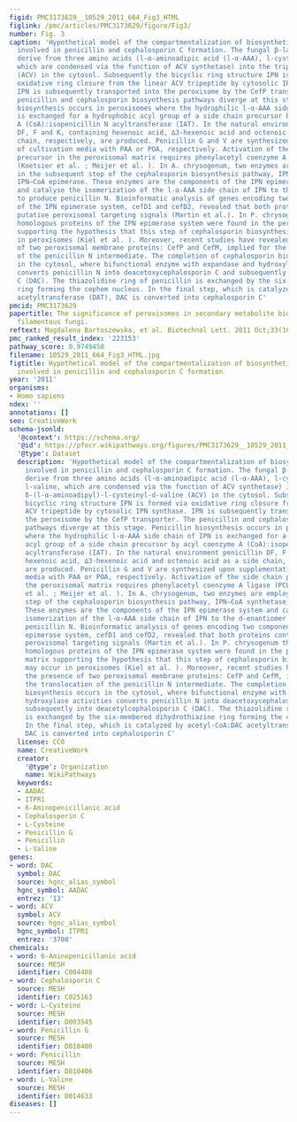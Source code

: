 ```yaml
---
figid: PMC3173629__10529_2011_664_Fig3_HTML
figlink: /pmc/articles/PMC3173629/figure/Fig3/
number: Fig. 3
caption: 'Hypothetical model of the compartmentalization of biosynthetic pathways
  involved in penicillin and cephalosporin C formation. The fungal β-lactam antibiotics
  derive from three amino acids (l-α-aminoadipic acid (l-α-AAA), l-cysteine, and l-valine,
  which are condensed via the function of ACV synthetase) into the tripeptide δ-(l-α-aminoadipyl)-l-cysteinyl-d-valine
  (ACV) in the cytosol. Subsequently the bicyclic ring structure IPN is formed via
  oxidative ring closure from the linear ACV tripeptide by cytosolic IPN synthase.
  IPN is subsequently transported into the peroxisome by the CefP transporter. The
  penicillin and cephalosporin biosynthesis pathways diverge at this stage. Penicillin
  biosynthesis occurs in peroxisomes where the hydrophilic l-α-AAA side chain of IPN
  is exchanged for a hydrophobic acyl group of a side chain precursor by acyl coenzyme
  A (CoA):isopenicillin N acyltransferase (IAT). In the natural environment penicillin
  DF, F and K, containing hexenoic acid, ∆3-hexenoic acid and octenoic acid as a side
  chain, respectively, are produced. Penicillin G and V are synthesized upon supplementation
  of cultivation media with PAA or POA, respectively. Activation of the side chain
  precursor in the peroxisomal matrix requires phenylacetyl coenzyme A ligase (PCL)
  (Koetsier et al. ; Meijer et al. ). In A. chrysogenum, two enzymes are employed
  in the subsequent step of the cephalosporin biosynthesis pathway, IPN–CoA synthetase,
  IPN–CoA epimerase. These enzymes are the components of the IPN epimerase system
  and catalyse the isomerization of the l-α-AAA side chain of IPN to the d-enantiomer
  to produce penicillin N. Bioinformatic analysis of genes encoding two components
  of the IPN epimerase system, cefD1 and cefD2, revealed that both proteins contain
  putative peroxisomal targeting signals (Martin et al.). In P. chrysogenum the putative
  homologous proteins of the IPN epimerase system were found in the peroxisomal matrix
  supporting the hypothesis that this step of cephalosporin biosynthesis may occur
  in peroxisomes (Kiel et al. ). Moreover, recent studies have revealed the presence
  of two peroxisomal membrane proteins: CefP and CefM, implied for the translocation
  of the penicillin N intermediate. The completion of cephalosporin biosynthesis occurs
  in the cytosol, where bifunctional enzyme with expandase and hydroxylase activities
  converts penicillin N into deacetoxycephalosporin C and subsequently into deacetylcephalosporin
  C (DAC). The thiazolidine ring of penicillin is exchanged by the six-membered dihydrothiazine
  ring forming the cephem nucleus. In the final step, which is catalyzed by acetyl-CoA:DAC
  acetyltransferase (DAT), DAC is converted into cephalosporin C'
pmcid: PMC3173629
papertitle: The significance of peroxisomes in secondary metabolite biosynthesis in
  filamentous fungi.
reftext: Magdalena Bartoszewska, et al. Biotechnol Lett. 2011 Oct;33(10):1921-1931.
pmc_ranked_result_index: '223153'
pathway_score: 0.9749458
filename: 10529_2011_664_Fig3_HTML.jpg
figtitle: Hypothetical model of the compartmentalization of biosynthetic pathways
  involved in penicillin and cephalosporin C formation
year: '2011'
organisms:
- Homo sapiens
ndex: ''
annotations: []
seo: CreativeWork
schema-jsonld:
  '@context': https://schema.org/
  '@id': https://pfocr.wikipathways.org/figures/PMC3173629__10529_2011_664_Fig3_HTML.html
  '@type': Dataset
  description: 'Hypothetical model of the compartmentalization of biosynthetic pathways
    involved in penicillin and cephalosporin C formation. The fungal β-lactam antibiotics
    derive from three amino acids (l-α-aminoadipic acid (l-α-AAA), l-cysteine, and
    l-valine, which are condensed via the function of ACV synthetase) into the tripeptide
    δ-(l-α-aminoadipyl)-l-cysteinyl-d-valine (ACV) in the cytosol. Subsequently the
    bicyclic ring structure IPN is formed via oxidative ring closure from the linear
    ACV tripeptide by cytosolic IPN synthase. IPN is subsequently transported into
    the peroxisome by the CefP transporter. The penicillin and cephalosporin biosynthesis
    pathways diverge at this stage. Penicillin biosynthesis occurs in peroxisomes
    where the hydrophilic l-α-AAA side chain of IPN is exchanged for a hydrophobic
    acyl group of a side chain precursor by acyl coenzyme A (CoA):isopenicillin N
    acyltransferase (IAT). In the natural environment penicillin DF, F and K, containing
    hexenoic acid, ∆3-hexenoic acid and octenoic acid as a side chain, respectively,
    are produced. Penicillin G and V are synthesized upon supplementation of cultivation
    media with PAA or POA, respectively. Activation of the side chain precursor in
    the peroxisomal matrix requires phenylacetyl coenzyme A ligase (PCL) (Koetsier
    et al. ; Meijer et al. ). In A. chrysogenum, two enzymes are employed in the subsequent
    step of the cephalosporin biosynthesis pathway, IPN–CoA synthetase, IPN–CoA epimerase.
    These enzymes are the components of the IPN epimerase system and catalyse the
    isomerization of the l-α-AAA side chain of IPN to the d-enantiomer to produce
    penicillin N. Bioinformatic analysis of genes encoding two components of the IPN
    epimerase system, cefD1 and cefD2, revealed that both proteins contain putative
    peroxisomal targeting signals (Martin et al.). In P. chrysogenum the putative
    homologous proteins of the IPN epimerase system were found in the peroxisomal
    matrix supporting the hypothesis that this step of cephalosporin biosynthesis
    may occur in peroxisomes (Kiel et al. ). Moreover, recent studies have revealed
    the presence of two peroxisomal membrane proteins: CefP and CefM, implied for
    the translocation of the penicillin N intermediate. The completion of cephalosporin
    biosynthesis occurs in the cytosol, where bifunctional enzyme with expandase and
    hydroxylase activities converts penicillin N into deacetoxycephalosporin C and
    subsequently into deacetylcephalosporin C (DAC). The thiazolidine ring of penicillin
    is exchanged by the six-membered dihydrothiazine ring forming the cephem nucleus.
    In the final step, which is catalyzed by acetyl-CoA:DAC acetyltransferase (DAT),
    DAC is converted into cephalosporin C'
  license: CC0
  name: CreativeWork
  creator:
    '@type': Organization
    name: WikiPathways
  keywords:
  - AADAC
  - ITPR1
  - 6-Aminopenicillanic acid
  - Cephalosporin C
  - L-Cysteine
  - Penicillin G
  - Penicillin
  - L-Valine
genes:
- word: DAC
  symbol: DAC
  source: hgnc_alias_symbol
  hgnc_symbol: AADAC
  entrez: '13'
- word: ACV
  symbol: ACV
  source: hgnc_alias_symbol
  hgnc_symbol: ITPR1
  entrez: '3708'
chemicals:
- word: 6-Aminopenicillanic acid
  source: MESH
  identifier: C004408
- word: Cephalosporin C
  source: MESH
  identifier: C025163
- word: L-Cysteine
  source: MESH
  identifier: D003545
- word: Penicillin G
  source: MESH
  identifier: D010400
- word: Penicillin
  source: MESH
  identifier: D010406
- word: L-Valine
  source: MESH
  identifier: D014633
diseases: []
---
```

